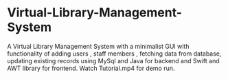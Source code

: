 # Virtual-Library-Management-System
A Virtual Library Management System with a minimalist GUI with functionality of adding users , staff members , fetching data from database, updating existing records using MySql and Java for backend and Swift and AWT library for frontend.
Watch Tutorial.mp4 for demo run.
